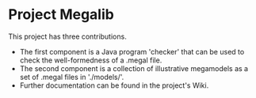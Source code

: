 # Project Megalib
This project has three contributions. 
* The first component is a Java program 'checker' that can be used to check the well-formedness of a .megal file.
* The second component is a collection of illustrative megamodels as a set of .megal files in './models/'.
* Further documentation can be found in the project's Wiki.
